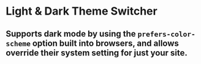 # Light & Dark Theme Switcher

## Supports dark mode by using the `prefers-color-scheme` option built into browsers, and allows override their system setting for just your site.
